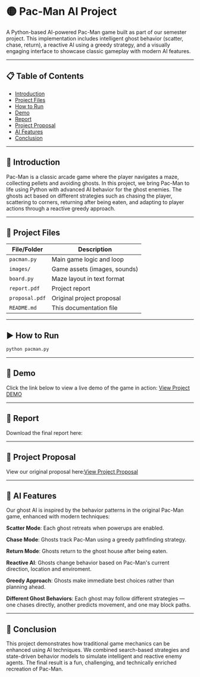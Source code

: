 # 🟡 Pac-Man AI Project

A Python-based AI-powered Pac-Man game built as part of our semester project. This implementation includes intelligent ghost behavior (scatter, chase, return), a reactive AI using a greedy strategy, and a visually engaging interface to showcase classic gameplay with modern AI features.

---

## 📋 Table of Contents

- [Introduction](#introduction)
- [Project Files](#project-files)
- [How to Run](#how-to-run)
- [Demo](#demo)
- [Report](#report)
- [Project Proposal](#project-proposal)
- [AI Features](#ai-features)
- [Conclusion](#conclusion)

---

## 📖 Introduction

Pac-Man is a classic arcade game where the player navigates a maze, collecting pellets and avoiding ghosts. In this project, we bring Pac-Man to life using Python with advanced AI behavior for the ghost enemies. The ghosts act based on different strategies such as chasing the player, scattering to corners, returning after being eaten, and adapting to player actions through a reactive greedy approach.

---

## 📁 Project Files

| File/Folder           | Description |
|----------------------|-------------|
| `pacman.py`            | Main game logic and loop |
| `images/`            | Game assets (images, sounds) |
| `board.py`          | Maze layout in text format |
| `report.pdf`         | Project report |
| `proposal.pdf`       | Original project proposal |
| `README.md`          | This documentation file |

---

## ▶️ How to Run

```bash
python pacman.py
```

---

## 🎥 Demo
Click the link below to view a live demo of the game in action:
[View Project DEMO](https://drive.google.com/file/d/1K67UA8EQrCGK6gAvClez6dvMH8G959AK/view?usp=sharing)

---

## 📑 Report
Download the final report here:

---

## 📝 Project Proposal
View our original proposal here:[View Project Proposal](https://docs.google.com/document/d/14RaQcEfyaPpi5PNuj5qPtyg9m3B_3g9P/edit?usp=drive_link&ouid=100827600261452189958&rtpof=true&sd=true)

---

## 🧠 AI Features
Our ghost AI is inspired by the behavior patterns in the original Pac-Man game, enhanced with modern techniques:

**Scatter Mode**: Each ghost retreats when powerups are enabled.

**Chase Mode**: Ghosts track Pac-Man using a greedy pathfinding strategy.

**Return Mode**: Ghosts return to the ghost house after being eaten.

**Reactive AI**: Ghosts change behavior based on Pac-Man's current direction, location and enviroment.

**Greedy Approach**: Ghosts make immediate best choices rather than planning ahead.

**Different Ghost Behaviors**: Each ghost may follow different strategies — one chases directly, another predicts movement, and one may block paths.

---

## 🏁 Conclusion
This project demonstrates how traditional game mechanics can be enhanced using AI techniques. We combined search-based strategies and state-driven behavior models to simulate intelligent and reactive enemy agents. The final result is a fun, challenging, and technically enriched recreation of Pac-Man.















